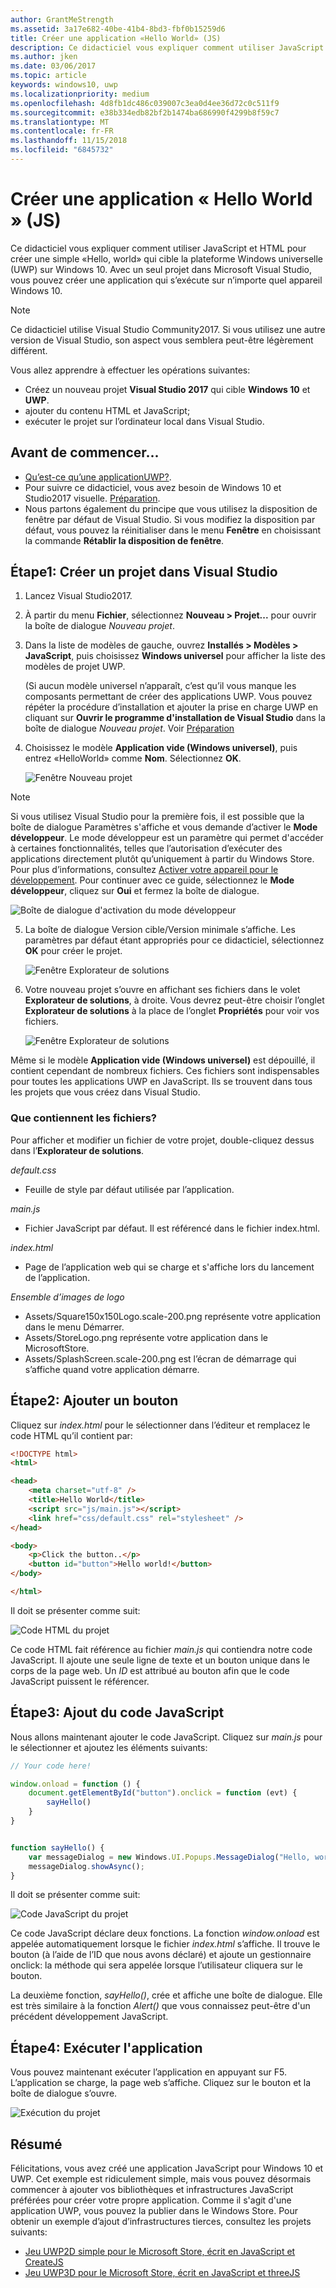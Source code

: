 ```yaml
---
author: GrantMeStrength
ms.assetid: 3a17e682-40be-41b4-8bd3-fbf0b15259d6
title: Créer une application «Hello World» (JS)
description: Ce didacticiel vous expliquer comment utiliser JavaScript et HTML pour créer un simple & le \#0034; Hello, world & \#0034; application qui cible la plateforme Windows universelle (UWP) sur Windows 10.
ms.author: jken
ms.date: 03/06/2017
ms.topic: article
keywords: windows10, uwp
ms.localizationpriority: medium
ms.openlocfilehash: 4d8fb1dc486c039007c3ea0d4ee36d72c0c511f9
ms.sourcegitcommit: e38b334edb82bf2b1474ba686990f4299b8f59c7
ms.translationtype: MT
ms.contentlocale: fr-FR
ms.lasthandoff: 11/15/2018
ms.locfileid: "6845732"
---
```

# <a name="create-a-hello-world-app-js"></a>Créer une application « Hello World » (JS)

Ce didacticiel vous expliquer comment utiliser JavaScript et HTML pour créer une simple «Hello, world» qui cible la plateforme Windows universelle (UWP) sur Windows 10. Avec un seul projet dans Microsoft Visual Studio, vous pouvez créer une application qui s’exécute sur n’importe quel appareil Windows 10.

> [!NOTE]
> Ce didacticiel utilise Visual Studio Community2017. Si vous utilisez une autre version de Visual Studio, son aspect vous semblera peut-être légèrement différent.


Vous allez apprendre à effectuer les opérations suivantes:

-   Créez un nouveau projet **Visual Studio 2017** qui cible **Windows 10** et **UWP**.
-   ajouter du contenu HTML et JavaScript;
-   exécuter le projet sur l’ordinateur local dans Visual Studio.

## <a name="before-you-start"></a>Avant de commencer...

-   [Qu’est-ce qu’une applicationUWP?](universal-application-platform-guide.md).
-   Pour suivre ce didacticiel, vous avez besoin de Windows 10 et Studio2017 visuelle. [Préparation](get-set-up.md).
-   Nous partons également du principe que vous utilisez la disposition de fenêtre par défaut de Visual Studio. Si vous modifiez la disposition par défaut, vous pouvez la réinitialiser dans le menu **Fenêtre** en choisissant la commande **Rétablir la disposition de fenêtre**.

## <a name="step-1-create-a-new-project-in-visual-studio"></a>Étape1: Créer un projet dans Visual Studio

1.  Lancez Visual Studio2017.

2.  À partir du menu **Fichier**, sélectionnez **Nouveau > Projet...** pour ouvrir la boîte de dialogue *Nouveau projet*.

3.  Dans la liste de modèles de gauche, ouvrez **Installés > Modèles > JavaScript**, puis choisissez **Windows universel** pour afficher la liste des modèles de projet UWP.

    (Si aucun modèle universel n’apparaît, c’est qu’il vous manque les composants permettant de créer des applications UWP. Vous pouvez répéter la procédure d’installation et ajouter la prise en charge UWP en cliquant sur **Ouvrir le programme d'installation de Visual Studio** dans la boîte de dialogue *Nouveau projet*. Voir [Préparation](get-set-up.md)

4.  Choisissez le modèle **Application vide (Windows universel)**, puis entrez «HelloWorld» comme **Nom**. Sélectionnez **OK**.

    ![Fenêtre Nouveau projet](images/win10-js-01.png)

> [!NOTE]
> Si vous utilisez Visual Studio pour la première fois, il est possible que la boîte de dialogue Paramètres s'affiche et vous demande d’activer le **Mode développeur**. Le mode développeur est un paramètre qui permet d'accéder à certaines fonctionnalités, telles que l’autorisation d’exécuter des applications directement plutôt qu’uniquement à partir du Windows Store. Pour plus d’informations, consultez [Activer votre appareil pour le développement](enable-your-device-for-development.md). Pour continuer avec ce guide, sélectionnez le **Mode développeur**, cliquez sur **Oui** et fermez la boîte de dialogue.

 ![Boîte de dialogue d'activation du mode développeur](images/win10-cs-00.png)

5.  La boîte de dialogue Version cible/Version minimale s’affiche. Les paramètres par défaut étant appropriés pour ce didacticiel, sélectionnez **OK** pour créer le projet.

    ![Fenêtre Explorateur de solutions](images/win10-cs-02.png)

6.  Votre nouveau projet s’ouvre en affichant ses fichiers dans le volet **Explorateur de solutions**, à droite. Vous devrez peut-être choisir l’onglet **Explorateur de solutions** à la place de l’onglet **Propriétés** pour voir vos fichiers.

    ![Fenêtre Explorateur de solutions](images/win10-js-02.png)

Même si le modèle **Application vide (Windows universel)** est dépouillé, il contient cependant de nombreux fichiers. Ces fichiers sont indispensables pour toutes les applications UWP en JavaScript. Ils se trouvent dans tous les projets que vous créez dans Visual Studio.


### <a name="whats-in-the-files"></a>Que contiennent les fichiers?

Pour afficher et modifier un fichier de votre projet, double-cliquez dessus dans l’**Explorateur de solutions**. 

*default.css*

-  Feuille de style par défaut utilisée par l’application.

*main.js*

- Fichier JavaScript par défaut. Il est référencé dans le fichier index.html.

*index.html*

- Page de l’application web qui se charge et s'affiche lors du lancement de l’application.

*Ensemble d’images de logo*
-   Assets/Square150x150Logo.scale-200.png représente votre application dans le menu Démarrer.
-   Assets/StoreLogo.png représente votre application dans le MicrosoftStore.
-   Assets/SplashScreen.scale-200.png est l’écran de démarrage qui s’affiche quand votre application démarre.

## <a name="step-2-adding-a-button"></a>Étape2: Ajouter un bouton

Cliquez sur *index.html* pour le sélectionner dans l’éditeur et remplacez le code HTML qu’il contient par:

```html
<!DOCTYPE html>
<html>

<head>
    <meta charset="utf-8" />
    <title>Hello World</title>
    <script src="js/main.js"></script>
    <link href="css/default.css" rel="stylesheet" />
</head>

<body>
    <p>Click the button..</p>
    <button id="button">Hello world!</button>
</body>

</html>
```

Il doit se présenter comme suit:

 ![Code HTML du projet](images/win10-js-03.png)

Ce code HTML fait référence au fichier *main.js* qui contiendra notre code JavaScript. Il ajoute une seule ligne de texte et un bouton unique dans le corps de la page web. Un *ID* est attribué au bouton afin que le code JavaScript puissent le référencer.


## <a name="step-3-adding-some-javascript"></a>Étape3: Ajout du code JavaScript

Nous allons maintenant ajouter le code JavaScript. Cliquez sur *main.js* pour le sélectionner et ajoutez les éléments suivants:

```javascript
// Your code here!

window.onload = function () {
    document.getElementById("button").onclick = function (evt) {
        sayHello()
    }
}


function sayHello() {
    var messageDialog = new Windows.UI.Popups.MessageDialog("Hello, world!", "Alert");
    messageDialog.showAsync();
}

```

Il doit se présenter comme suit:

 ![Code JavaScript du projet](images/win10-js-04.png)

Ce code JavaScript déclare deux fonctions. La fonction *window.onload* est appelée automatiquement lorsque le fichier *index.html* s’affiche. Il trouve le bouton (à l’aide de l’ID que nous avons déclaré) et ajoute un gestionnaire onclick: la méthode qui sera appelée lorsque l’utilisateur cliquera sur le bouton.

La deuxième fonction, *sayHello()*, crée et affiche une boîte de dialogue. Elle est très similaire à la fonction *Alert()* que vous connaissez peut-être d'un précédent développement JavaScript.


## <a name="step-4-run-the-app"></a>Étape4: Exécuter l'application

Vous pouvez maintenant exécuter l’application en appuyant sur F5. L’application se charge, la page web s’affiche. Cliquez sur le bouton et la boîte de dialogue s’ouvre.

 ![Exécution du projet](images/win10-js-05.png)



## <a name="summary"></a>Résumé


Félicitations, vous avez créé une application JavaScript pour Windows 10 et UWP. Cet exemple est ridiculement simple, mais vous pouvez désormais commencer à ajouter vos bibliothèques et infrastructures JavaScript préférées pour créer votre propre application. Comme il s'agit d'une application UWP, vous pouvez la publier dans le Windows Store. Pour obtenir un exemple d’ajout d’infrastructures tierces, consultez les projets suivants:

* [Jeu UWP2D simple pour le Microsoft Store, écrit en JavaScript et CreateJS](get-started-tutorial-game-js2d.md)
* [Jeu UWP3D pour le Microsoft Store, écrit en JavaScript et threeJS](get-started-tutorial-game-js3d.md)


